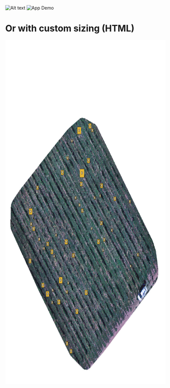 ![Alt text](images/screenshot.png)
![App Demo](images/demo.gif)

# Or with custom sizing (HTML)
<img src="Images/img.png" width="1920" height="1080">
